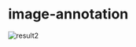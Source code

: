 # image-annotation

![result2](https://user-images.githubusercontent.com/41245313/93548440-2f314e00-f9a2-11ea-8ccd-33cbbcf38f15.png)
